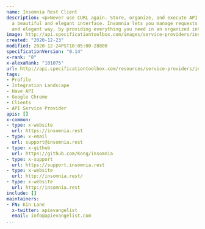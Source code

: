 ```yaml
---
name: Insomnia Rest Client
description: <p>Never use CURL again. Store, organize, and execute API requests in
  a beautiful and elegant interface. Insomnia lets you manage requests in a simple
  and elegant way, by providing everything you need in an organized interface.</p>
image: http://api.specificationtoolbox.com/images/service-providers/insomnia-rest-client.jpg
created: "2020-12-23"
modified: 2020-12-24PST10:05:00-28800
specificationVersion: "0.14"
x-rank: "8"
x-alexaRank: "101075"
url: http://api.specificationtoolbox.com/resources/service-providers/insomnia-rest-client/
tags:
- Profile
- Integration Landscape
- Have API
- Google Chrome
- Clients
- API Service Provider
apis: []
x-common:
- type: x-website
  url: https://insomnia.rest
- type: x-email
  url: support@insomnia.rest
- type: x-github
  url: https://github.com/Kong/insomnia
- type: x-support
  url: https://support.insomnia.rest
- type: x-website
  url: http://insomnia.rest/
- type: x-website
  url: http://insomnia.rest
include: []
maintainers:
- FN: Kin Lane
  x-twitter: apievangelist
  email: info@apievangelist.com
...
```

